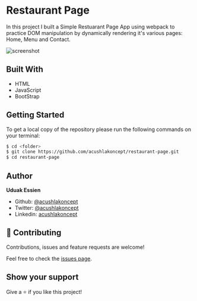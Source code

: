 # Restaurant Page

In this project I built a Simple Restuarant Page App using webpack to practice DOM manipulation by dynamically rendering it's various pages: Home, Menu and Contact.

![screenshot](./library.gif)

## Built With

- HTML
- JavaScript
- BootStrap

## Getting Started

To get a local copy of the repository please run the following commands on your terminal:

```bash
$ cd <folder>
$ git clone https://github.com/acushlakoncept/restaurant-page.git
$ cd restaurant-page
```

## Author

**Uduak Essien**

- Github: [@acushlakoncept](https://github.com/acushlakoncept/)
- Twitter: [@acushlakoncept](https://twitter.com/acushlakoncept)
- Linkedin: [acushlakoncept](https://www.linkedin.com/in/acushlakoncept/)

## 🤝 Contributing

Contributions, issues and feature requests are welcome!

Feel free to check the [issues page](https://github.com/acushlakoncept/restaurant-page/issues).

## Show your support

Give a ⭐️ if you like this project!